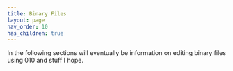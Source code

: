 ```yaml
---
title: Binary Files
layout: page
nav_order: 10
has_children: true
---
```


In the following sections will eventually be information on editing binary files using 010 and stuff I hope.